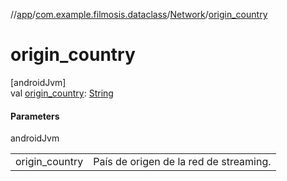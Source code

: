 //[app](../../../index.md)/[com.example.filmosis.dataclass](../index.md)/[Network](index.md)/[origin_country](origin_country.md)

# origin_country

[androidJvm]\
val [origin_country](origin_country.md): [String](https://kotlinlang.org/api/latest/jvm/stdlib/kotlin/-string/index.html)

#### Parameters

androidJvm

| | |
|---|---|
| origin_country | País de origen de la red de streaming. |
